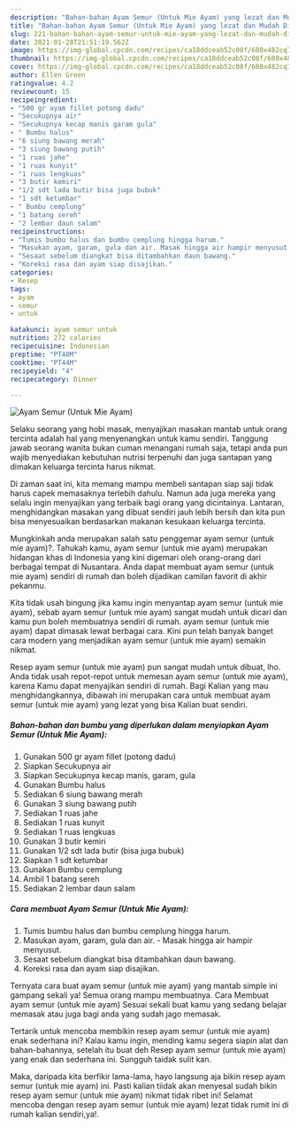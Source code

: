 ```yaml
---
description: "Bahan-bahan Ayam Semur (Untuk Mie Ayam) yang lezat dan Mudah Dibuat"
title: "Bahan-bahan Ayam Semur (Untuk Mie Ayam) yang lezat dan Mudah Dibuat"
slug: 221-bahan-bahan-ayam-semur-untuk-mie-ayam-yang-lezat-dan-mudah-dibuat
date: 2021-01-28T21:51:19.562Z
image: https://img-global.cpcdn.com/recipes/ca18ddceab52c08f/680x482cq70/ayam-semur-untuk-mie-ayam-foto-resep-utama.jpg
thumbnail: https://img-global.cpcdn.com/recipes/ca18ddceab52c08f/680x482cq70/ayam-semur-untuk-mie-ayam-foto-resep-utama.jpg
cover: https://img-global.cpcdn.com/recipes/ca18ddceab52c08f/680x482cq70/ayam-semur-untuk-mie-ayam-foto-resep-utama.jpg
author: Ellen Green
ratingvalue: 4.2
reviewcount: 15
recipeingredient:
- "500 gr ayam fillet potong dadu"
- "Secukupnya air"
- "Secukupnya kecap manis garam gula"
- " Bumbu halus"
- "6 siung bawang merah"
- "3 siung bawang putih"
- "1 ruas jahe"
- "1 ruas kunyit"
- "1 ruas lengkuas"
- "3 butir kemiri"
- "1/2 sdt lada butir bisa juga bubuk"
- "1 sdt ketumbar"
- " Bumbu cemplung"
- "1 batang sereh"
- "2 lembar daun salam"
recipeinstructions:
- "Tumis bumbu halus dan bumbu cemplung hingga harum."
- "Masukan ayam, garam, gula dan air. Masak hingga air hampir menyusut."
- "Sesaat sebelum diangkat bisa ditambahkan daun bawang."
- "Koreksi rasa dan ayam siap disajikan."
categories:
- Resep
tags:
- ayam
- semur
- untuk

katakunci: ayam semur untuk 
nutrition: 272 calories
recipecuisine: Indonesian
preptime: "PT40M"
cooktime: "PT44M"
recipeyield: "4"
recipecategory: Dinner

---
```



![Ayam Semur (Untuk Mie Ayam)](https://img-global.cpcdn.com/recipes/ca18ddceab52c08f/680x482cq70/ayam-semur-untuk-mie-ayam-foto-resep-utama.jpg)

Selaku seorang yang hobi masak, menyajikan masakan mantab untuk orang tercinta adalah hal yang menyenangkan untuk kamu sendiri. Tanggung jawab seorang  wanita bukan cuman menangani rumah saja, tetapi anda pun wajib menyediakan kebutuhan nutrisi terpenuhi dan juga santapan yang dimakan keluarga tercinta harus nikmat.

Di zaman  saat ini, kita memang mampu membeli santapan siap saji tidak harus capek memasaknya terlebih dahulu. Namun ada juga mereka yang selalu ingin menyajikan yang terbaik bagi orang yang dicintainya. Lantaran, menghidangkan masakan yang dibuat sendiri jauh lebih bersih dan kita pun bisa menyesuaikan berdasarkan makanan kesukaan keluarga tercinta. 



Mungkinkah anda merupakan salah satu penggemar ayam semur (untuk mie ayam)?. Tahukah kamu, ayam semur (untuk mie ayam) merupakan hidangan khas di Indonesia yang kini digemari oleh orang-orang dari berbagai tempat di Nusantara. Anda dapat membuat ayam semur (untuk mie ayam) sendiri di rumah dan boleh dijadikan camilan favorit di akhir pekanmu.

Kita tidak usah bingung jika kamu ingin menyantap ayam semur (untuk mie ayam), sebab ayam semur (untuk mie ayam) sangat mudah untuk dicari dan kamu pun boleh membuatnya sendiri di rumah. ayam semur (untuk mie ayam) dapat dimasak lewat berbagai cara. Kini pun telah banyak banget cara modern yang menjadikan ayam semur (untuk mie ayam) semakin nikmat.

Resep ayam semur (untuk mie ayam) pun sangat mudah untuk dibuat, lho. Anda tidak usah repot-repot untuk memesan ayam semur (untuk mie ayam), karena Kamu dapat menyajikan sendiri di rumah. Bagi Kalian yang mau menghidangkannya, dibawah ini merupakan cara untuk membuat ayam semur (untuk mie ayam) yang lezat yang bisa Kalian buat sendiri.

<!--inarticleads1-->

##### Bahan-bahan dan bumbu yang diperlukan dalam menyiapkan Ayam Semur (Untuk Mie Ayam):

1. Gunakan 500 gr ayam fillet (potong dadu)
1. Siapkan Secukupnya air
1. Siapkan Secukupnya kecap manis, garam, gula
1. Gunakan  Bumbu halus
1. Sediakan 6 siung bawang merah
1. Gunakan 3 siung bawang putih
1. Sediakan 1 ruas jahe
1. Sediakan 1 ruas kunyit
1. Sediakan 1 ruas lengkuas
1. Gunakan 3 butir kemiri
1. Gunakan 1/2 sdt lada butir (bisa juga bubuk)
1. Siapkan 1 sdt ketumbar
1. Gunakan  Bumbu cemplung
1. Ambil 1 batang sereh
1. Sediakan 2 lembar daun salam




<!--inarticleads2-->

##### Cara membuat Ayam Semur (Untuk Mie Ayam):

1. Tumis bumbu halus dan bumbu cemplung hingga harum.
1. Masukan ayam, garam, gula dan air. - Masak hingga air hampir menyusut.
1. Sesaat sebelum diangkat bisa ditambahkan daun bawang.
1. Koreksi rasa dan ayam siap disajikan.




Ternyata cara buat ayam semur (untuk mie ayam) yang mantab simple ini gampang sekali ya! Semua orang mampu membuatnya. Cara Membuat ayam semur (untuk mie ayam) Sesuai sekali buat kamu yang sedang belajar memasak atau juga bagi anda yang sudah jago memasak.

Tertarik untuk mencoba membikin resep ayam semur (untuk mie ayam) enak sederhana ini? Kalau kamu ingin, mending kamu segera siapin alat dan bahan-bahannya, setelah itu buat deh Resep ayam semur (untuk mie ayam) yang enak dan sederhana ini. Sungguh taidak sulit kan. 

Maka, daripada kita berfikir lama-lama, hayo langsung aja bikin resep ayam semur (untuk mie ayam) ini. Pasti kalian tiidak akan menyesal sudah bikin resep ayam semur (untuk mie ayam) nikmat tidak ribet ini! Selamat mencoba dengan resep ayam semur (untuk mie ayam) lezat tidak rumit ini di rumah kalian sendiri,ya!.

